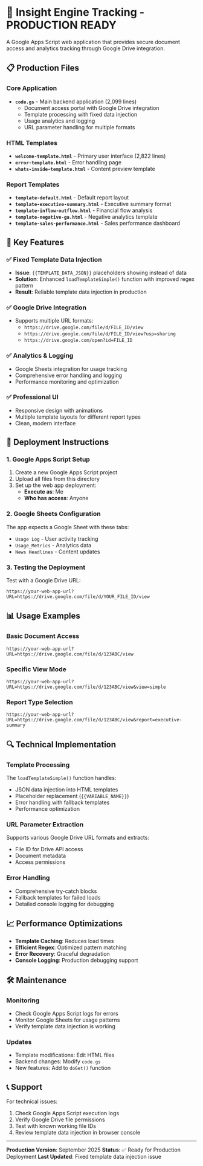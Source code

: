 # 🚀 Insight Engine Tracking - PRODUCTION READY

A Google Apps Script web application that provides secure document access and analytics tracking through Google Drive integration.

## 📋 Production Files

### Core Application
- **`code.gs`** - Main backend application (2,099 lines)
  - Document access portal with Google Drive integration
  - Template processing with fixed data injection
  - Usage analytics and logging
  - URL parameter handling for multiple formats

### HTML Templates
- **`welcome-template.html`** - Primary user interface (2,822 lines)
- **`error-template.html`** - Error handling page
- **`whats-inside-template.html`** - Content preview template

### Report Templates
- **`template-default.html`** - Default report layout
- **`template-executive-summary.html`** - Executive summary format
- **`template-inflow-outflow.html`** - Financial flow analysis
- **`template-negative-ga.html`** - Negative analytics template
- **`template-sales-performance.html`** - Sales performance dashboard

## 🔧 Key Features

### ✅ Fixed Template Data Injection
- **Issue**: `{{TEMPLATE_DATA_JSON}}` placeholders showing instead of data
- **Solution**: Enhanced `loadTemplateSimple()` function with improved regex pattern
- **Result**: Reliable template data injection in production

### ✅ Google Drive Integration
- Supports multiple URL formats:
  - `https://drive.google.com/file/d/FILE_ID/view`
  - `https://drive.google.com/file/d/FILE_ID/view?usp=sharing`
  - `https://drive.google.com/open?id=FILE_ID`

### ✅ Analytics & Logging
- Google Sheets integration for usage tracking
- Comprehensive error handling and logging
- Performance monitoring and optimization

### ✅ Professional UI
- Responsive design with animations
- Multiple template layouts for different report types
- Clean, modern interface

## 🚀 Deployment Instructions

### 1. Google Apps Script Setup
1. Create a new Google Apps Script project
2. Upload all files from this directory
3. Set up the web app deployment:
   - **Execute as**: Me
   - **Who has access**: Anyone

### 2. Google Sheets Configuration
The app expects a Google Sheet with these tabs:
- `Usage Log` - User activity tracking
- `Usage_Metrics` - Analytics data
- `News Headlines` - Content updates

### 3. Testing the Deployment
Test with a Google Drive URL:
```
https://your-web-app-url?URL=https://drive.google.com/file/d/YOUR_FILE_ID/view
```

## 📊 Usage Examples

### Basic Document Access
```
https://your-web-app-url?URL=https://drive.google.com/file/d/123ABC/view
```

### Specific View Mode
```
https://your-web-app-url?URL=https://drive.google.com/file/d/123ABC/view&view=simple
```

### Report Type Selection
```
https://your-web-app-url?URL=https://drive.google.com/file/d/123ABC/view&report=executive-summary
```

## 🔍 Technical Implementation

### Template Processing
The `loadTemplateSimple()` function handles:
- JSON data injection into HTML templates
- Placeholder replacement (`{{VARIABLE_NAME}}`)
- Error handling with fallback templates
- Performance optimization

### URL Parameter Extraction
Supports various Google Drive URL formats and extracts:
- File ID for Drive API access
- Document metadata
- Access permissions

### Error Handling
- Comprehensive try-catch blocks
- Fallback templates for failed loads
- Detailed console logging for debugging

## 📈 Performance Optimizations

- **Template Caching**: Reduces load times
- **Efficient Regex**: Optimized pattern matching
- **Error Recovery**: Graceful degradation
- **Console Logging**: Production debugging support

## 🛠️ Maintenance

### Monitoring
- Check Google Apps Script logs for errors
- Monitor Google Sheets for usage patterns
- Verify template data injection is working

### Updates
- Template modifications: Edit HTML files
- Backend changes: Modify `code.gs`
- New features: Add to `doGet()` function

## 📞 Support

For technical issues:
1. Check Google Apps Script execution logs
2. Verify Google Drive file permissions
3. Test with known working file IDs
4. Review template data injection in browser console

---

**Production Version**: September 2025
**Status**: ✅ Ready for Production Deployment
**Last Updated**: Fixed template data injection issue
